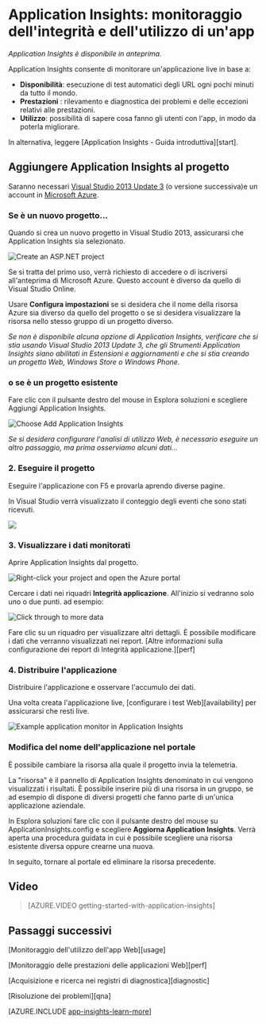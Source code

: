 <properties 
	pageTitle="Aggiungere Application Insights SDK al progetto Web" 
	description="Analizzare l'uso, la disponibilità e le prestazioni dell'applicazione locale o Web di Microsoft Azure con Application Insights." 
	services="application-insights" 
	authors="alancameronwills" 
	manager="kamrani"/>

<tags 
	ms.service="application-insights" 
	ms.workload="tbd" 
	ms.tgt_pltfrm="ibiza" 
	ms.devlang="na" 
	ms.topic="article" 
	ms.date="02/03/2015" 
	ms.author="awills"/>

# Application Insights: monitoraggio dell'integrità e dell'utilizzo di un'app

*Application Insights è disponibile in anteprima.*

Application Insights consente di monitorare un'applicazione live in base a:

* **Disponibilità**: esecuzione di test automatici degli URL ogni pochi minuti da tutto il mondo.
* **Prestazioni**  : rilevamento e diagnostica dei problemi e delle eccezioni relativi alle prestazioni.
* **Utilizzo**: possibilità di sapere cosa fanno gli utenti con l'app, in modo da poterla migliorare.

In alternativa, leggere [Application Insights - Guida introduttiva][start].

## <a name="add"></a>Aggiungere Application Insights al progetto

Saranno necessari [Visual Studio 2013 Update 3](http://go.microsoft.com/fwlink/?linkid=397827&clcid=0x409) (o versione successiva)e un account in [Microsoft Azure](http://azure.com).

### Se è un nuovo progetto...

Quando si crea un nuovo progetto in Visual Studio 2013, assicurarsi che Application Insights sia selezionato. 


![Create an ASP.NET project](./media/app-insights-start-monitoring-app-health-usage/appinsights-01-vsnewp1.png)

Se si tratta del primo uso, verrà richiesto di accedere o di iscriversi all'anteprima di Microsoft Azure. Questo account è diverso da quello di Visual Studio Online.

Usare **Configura impostazioni** se si desidera che il nome della risorsa Azure sia diverso da quello del progetto o se si desidera visualizzare la risorsa nello stesso gruppo di un progetto diverso. 

*Se non è disponibile alcuna opzione di Application Insights, verificare che si stia usando Visual Studio 2013 Update 3, che gli Strumenti Application Insights siano abilitati in Estensioni e aggiornamenti e che si stia creando un progetto Web, Windows Store o Windows Phone.*

### o se è un progetto esistente

Fare clic con il pulsante destro del mouse in Esplora soluzioni e scegliere Aggiungi Application Insights.

![Choose Add Application Insights](./media/app-insights-start-monitoring-app-health-usage/appinsights-03-addExisting.png)

*Se si desidera configurare l'analisi di utilizzo Web, è necessario eseguire un altro passaggio, ma prima osserviamo alcuni dati...*


### <a name="run"></a>2. Eseguire il progetto

Eseguire l'applicazione con F5 e provarla aprendo diverse pagine.

In Visual Studio verrà visualizzato il conteggio degli eventi che sono stati ricevuti.

![](./media/app-insights-start-monitoring-app-health-usage/appinsights-09eventcount.png)

### <a name="monitor"></a>3. Visualizzare i dati monitorati

Aprire Application Insights dal progetto.

![Right-click your project and open the Azure portal](./media/app-insights-start-monitoring-app-health-usage/appinsights-04-openPortal.png)


Cercare i dati nei riquadri **Integrità applicazione**. All'inizio si vedranno solo uno o due punti. ad esempio:

![Click through to more data](./media/app-insights-start-monitoring-app-health-usage/appinsights-41firstHealth.png)

Fare clic su un riquadro per visualizzare altri dettagli. È possibile modificare i dati che verranno visualizzati nei report. [Altre informazioni sulla configurazione dei report di Integrità applicazione.][perf]


### <a name="deploy"></a>4. Distribuire l'applicazione

Distribuire l'applicazione e osservare l'accumulo dei dati.



Una volta creata l'applicazione live, [configurare i test Web][availability] per assicurarsi che resti live. 

![Example application monitor in Application Insights](./media/app-insights-start-monitoring-app-health-usage/appinsights-00-appblade.png)

### Modifica del nome dell'applicazione nel portale

È possibile cambiare la risorsa alla quale il progetto invia la telemetria. 

La "risorsa" è il pannello di Application Insights denominato in cui vengono visualizzati i risultati. È possibile inserire più di una risorsa in un gruppo, se ad esempio di dispone di diversi progetti che fanno parte di un'unica applicazione aziendale. 

In Esplora soluzioni fare clic con il pulsante destro del mouse su ApplicationInsights.config e scegliere **Aggiorna Application Insights**. Verrà aperta una procedura guidata in cui è possibile scegliere una risorsa esistente diversa oppure crearne una nuova.

In seguito, tornare al portale ed eliminare la risorsa precedente.

## <a name="video"></a>Video

> [AZURE.VIDEO getting-started-with-application-insights]

## <a name="next"></a>Passaggi successivi

[Monitoraggio dell'utilizzo dell'app Web][usage]

[Monitoraggio delle prestazioni delle applicazioni Web][perf]

[Acquisizione e ricerca nei registri di diagnostica][diagnostic]

[Risoluzione dei problemi][qna]




[AZURE.INCLUDE [app-insights-learn-more](../../includes/app-insights-learn-more.md)]



<!--HONumber=46--> 

<!--HONumber=46--> 
 